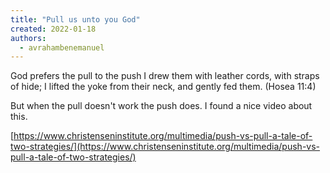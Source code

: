```yaml
---
title: "Pull us unto you God"
created: 2022-01-18
authors: 
  - avrahambenemanuel
---
```


God prefers the pull to the push I drew them with leather cords, with straps of hide; I lifted the yoke from their neck, and gently fed them. (Hosea 11:4)

But when the pull doesn't work the push does. I found a nice video about this.

[https://www.christenseninstitute.org/multimedia/push-vs-pull-a-tale-of-two-strategies/](https://www.christenseninstitute.org/multimedia/push-vs-pull-a-tale-of-two-strategies/)
